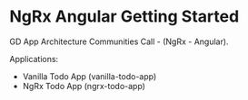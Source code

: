 # NgRx Angular Getting Started

GD App Architecture Communities Call - (NgRx - Angular).

Applications:

- Vanilla Todo App (vanilla-todo-app)
- NgRx Todo App (ngrx-todo-app)